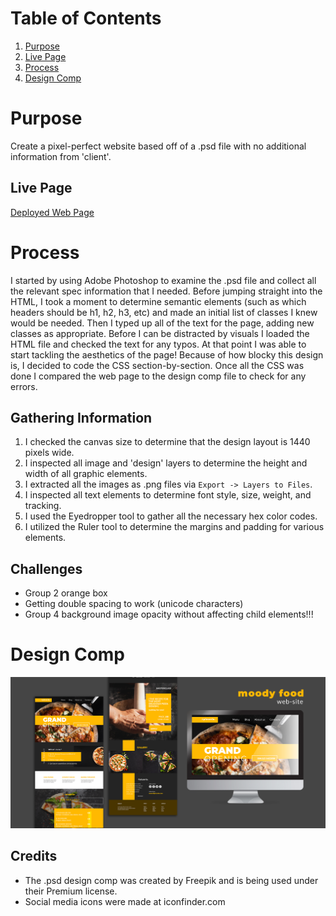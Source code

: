 # Table of Contents

1. [Purpose](#purpose)
2. [Live Page](#webpage)
3. [Process](#process)
4. [Design Comp](#designcomp)

# Purpose <a name="purpose"></a>

Create a pixel-perfect website based off of a .psd file with no additional information from 'client'.

## Live Page <a name="webpage"></a>

[Deployed Web Page](https://marina-russ.github.io/moody-food-pixel-perfect/)

# Process <a name="process"></a>

I started by using Adobe Photoshop to examine the .psd file and collect all the relevant spec information that I needed. Before jumping straight into the HTML, I took a moment to determine semantic elements (such as which headers should be h1, h2, h3, etc) and made an initial list of classes I knew would be needed. Then I typed up all of the text for the page, adding new classes as appropriate. Before I can be distracted by visuals I loaded the HTML file and checked the text for any typos. At that point I was able to start tackling the aesthetics of the page! Because of how blocky this design is, I decided to code the CSS section-by-section. Once all the CSS was done I compared the web page to the design comp file to check for any errors.

## Gathering Information

1. I checked the canvas size to determine that the design layout is 1440 pixels wide.
2. I inspected all image and 'design' layers to determine the height and width of all graphic elements.
3. I extracted all the images as .png files via `Export -> Layers to Files`.
4. I inspected all text elements to determine font style, size, weight, and tracking.
5. I used the Eyedropper tool to gather all the necessary hex color codes.
6. I utilized the Ruler tool to determine the margins and padding for various elements.

## Challenges

- Group 2 orange box
- Getting double spacing to work (unicode characters)
- Group 4 background image opacity without affecting child elements!!!

# Design Comp <a name="designcomp"></a>

![Design Comp Preview](images/design-comp-preview.jpg)

## Credits

- The .psd design comp was created by Freepik and is being used under their Premium license.
- Social media icons were made at iconfinder.com
